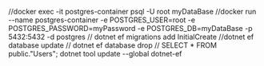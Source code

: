   //docker exec -it postgres-container psql -U root myDataBase
  //docker run --name postgres-container -e POSTGRES_USER=root -e POSTGRES_PASSWORD=myPassword -e POSTGRES_DB=myDataBase -p 5432:5432 -d postgres
  // dotnet ef migrations add InitialCreate
  //dotnet ef database update
  // dotnet ef database drop
  // SELECT * FROM public."Users";
  dotnet tool update --global dotnet-ef